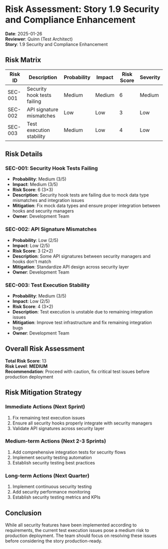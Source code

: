 # Risk Assessment: Story 1.9 Security and Compliance Enhancement

**Date**: 2025-01-26  
**Reviewer**: Quinn (Test Architect)  
**Story**: 1.9 Security and Compliance Enhancement  

## Risk Matrix

| Risk ID | Description | Probability | Impact | Risk Score | Severity |
|----------|-------------|-------------|---------|------------|----------|
| SEC-001 | Security hook tests failing | Medium | Medium | 6 | Medium |
| SEC-002 | API signature mismatches | Low | Low | 3 | Low |
| SEC-003 | Test execution stability | Medium | Low | 4 | Low |

## Risk Details

### SEC-001: Security Hook Tests Failing
- **Probability**: Medium (3/5)
- **Impact**: Medium (3/5)
- **Risk Score**: 6 (3×3)
- **Description**: Security hook tests are failing due to mock data type mismatches and integration issues
- **Mitigation**: Fix mock data types and ensure proper integration between hooks and security managers
- **Owner**: Development Team

### SEC-002: API Signature Mismatches
- **Probability**: Low (2/5)
- **Impact**: Low (2/5)
- **Risk Score**: 3 (2×2)
- **Description**: Some API signatures between security managers and hooks don't match
- **Mitigation**: Standardize API design across security layer
- **Owner**: Development Team

### SEC-003: Test Execution Stability
- **Probability**: Medium (3/5)
- **Impact**: Low (2/5)
- **Risk Score**: 4 (3×2)
- **Description**: Test execution is unstable due to remaining integration issues
- **Mitigation**: Improve test infrastructure and fix remaining integration bugs
- **Owner**: Development Team

## Overall Risk Assessment

**Total Risk Score**: 13  
**Risk Level**: **MEDIUM**  
**Recommendation**: Proceed with caution, fix critical test issues before production deployment

## Risk Mitigation Strategy

### Immediate Actions (Next Sprint)
1. Fix remaining test execution issues
2. Ensure all security hooks properly integrate with security managers
3. Validate API signatures across security layer

### Medium-term Actions (Next 2-3 Sprints)
1. Add comprehensive integration tests for security flows
2. Implement security testing automation
3. Establish security testing best practices

### Long-term Actions (Next Quarter)
1. Implement continuous security testing
2. Add security performance monitoring
3. Establish security testing metrics and KPIs

## Conclusion

While all security features have been implemented according to requirements, the current test execution issues pose a medium risk to production deployment. The team should focus on resolving these issues before considering the story production-ready.
